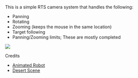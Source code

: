 This is a simple RTS camera system that handles the following:
- Panning
- Rotating
- Zooming (keeps the mouse in the same location)
- Target following
- Panning/Zooming limits; These are mostly completed

![](https://raw.githubusercontent.com/nomnomab/2-RTS-Camera/master/Images/Video.gif)

Credits
- [Animated Robot](https://assetstore.unity.com/packages/3d/characters/robots/robot-sphere-136226)
- [Desert Scene](https://assetstore.unity.com/packages/3d/environments/landscapes/polydesert-107196)
